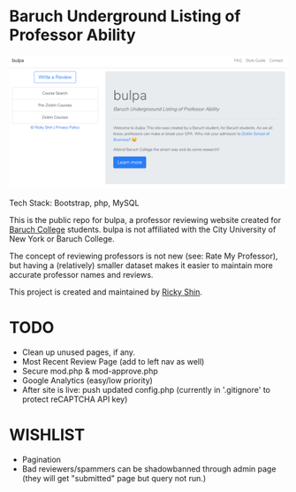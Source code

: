 # Baruch Underground Listing of Professor Ability

![home-page](/home_screen.png?raw=true "bulpa Homepage")

Tech Stack: Bootstrap, php, MySQL

This is the public repo for bulpa, a professor reviewing website created for [Baruch College](http://baruch.cuny.edu) students. bulpa is not affiliated with the City University of New York or Baruch College.

The concept of reviewing professors is not new (see: Rate My Professor), but having a (relatively) smaller dataset makes it easier to maintain more accurate professor names and reviews.

This project is created and maintained by [Ricky Shin](https://www.rickyshin.com).

# TODO
* Clean up unused pages, if any.
* Most Recent Review Page (add to left nav as well)
* Secure mod.php & mod-approve.php
* Google Analytics (easy/low priority)
* After site is live: push updated config.php (currently in '.gitignore' to protect reCAPTCHA API key)


# WISHLIST
* Pagination
* Bad reviewers/spammers can be shadowbanned through admin page (they will get "submitted" page but query not run.)

